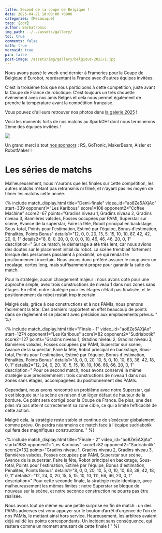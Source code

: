 ```yaml
---
title: Second de la coupe de Belgique !
date: 2025-04-21 18:00:00 +0800  
categories: [Mecanique]  
tags: [cdr]  
author: Barbatronic  
img_path: ../../assets/gallery/
toc: true  
comments: false  
math: true  
mermaid: true  
pin: false
post-image: /assets/img/gallery/belgique-2025/1.jpg
---
```


Nous avons passé le week-end dernier à Frameries pour la Coupe de Belgique d'Eurobot, représentant la France avec d'autres équipes invitées.

C'est la troisième fois que nous participons à cette compétition, juste avant la Coupe de France de robotique. C'est toujours un très chouette événement avec nos amis Belges et cela nous permet également de prendre la température avant la compétition française.

Vous pouvez d'ailleurs retrouver nos photos dans [la galerie 2025](https://leskaribous.fr/galleries/belgique-2025/) !

Voici les moments forts de nos matchs au SparkOH! dont nous terminerons 2ème des équipes invitées !

![](../../assets/img/gallery/belgique-2025/1.jpg)

Un grand merci à tout [nos sponsors](https://leskaribous.fr/sponsors/) :  RS, GoTronic, MakerBeam, Aisler et RobotMaker !

# Les séries de matchs

Malheureusement, nous n'aurons que les finales sur cette compétition, les autres matchs n'étant pas retransmis ni filmé, et n'ayant pas les moyen de filmer les matchs cette année. 

{% include match_display.html 
title="Demi-finale" 
video_id="ao8Ze5AXjAo" 
start=339
opponent1="Les Karibous" 
score1=108
opponent2="Coffee Machine" 
score2=67
points="Gradins niveau 1, Gradins niveau 2, Gradins niveau 3, Bannières valsdes, Fosses occupées par PAMI, Superstar sur scène, Avance de la superstar, Faire la fête, Robot principal en backstage, Sous-total, Points pour l'estimation, Estimé par l'équipe, Bonus d'estimation, Pénalités, Points Bonus"
details1="12, 0, 0, 20, 15, 5, 15, 10, 10, 87, 42, 42, 20, 0, 1"
details2="8, 8, 0, 20, 0, 0, 0, 0, 10, 46, 46, 46, 20, 0, 1"
description="
Sur ce match, le démarrage a été très lent, car nous avions des doutes sur le placement initial du robot. La scène tremblait fortement lorsque des personnes passaient à proximité, ce qui rendait le positionnement incertain. Nous avons donc préféré assurer le coup avec un recalage, certes long, mais suffisamment propre pour garantir la suite du match.

Pour la stratégie, aucun changement majeur : nous avons opté pour une approche simple, avec trois constructions de niveau 1 dans nos zones sans étages. En effet, notre stratégie pour les étages n’était pas finalisée, et le positionnement du robot restait trop incertain.

Malgré cela, grâce à ces constructions et à nos PAMIs, nous prenons facilement la tête. Ces derniers rapportent en effet beaucoup de points dans ce règlement et se placent avec précision aux emplacements prévus.
" 
%}

{% include match_display.html 
title="Finale - 1" 
video_id="ao8Ze5AXjAo" 
start=1274
opponent1="Les Karibous" 
score1=82
opponent2="Sudriabotik"
score2=127
points="Gradins niveau 1, Gradins niveau 2, Gradins niveau 3, Bannières valsdes, Fosses occupées par PAMI, Superstar sur scène, Avance de la superstar, Faire la fête, Robot principal en backstage, Sous-total, Points pour l'estimation, Estimé par l'équipe, Bonus d'estimation, Pénalités, Points Bonus"
details1="8, 0, 0, 20, 10, 5, 0, 10, 10, 63, 38, 42, 18, 0, 1"
details2="12, 24, 0, 20, 10, 5, 15, 10, 10, 106, 66, 66, 20, 0, 1"
description="
Pour ce second match, nous avons conservé la même stratégie que précédemment : trois constructions de niveau 1 dans nos zones sans étages, accompagnées du positionnement des PAMIs.

Cependant, nous avons rencontré un problème avec notre Superstar, qui s’est bloquée sur la scène en raison d’un léger défaut de hauteur de la bordure. Ce point sera corrigé pour la Coupe de France. De plus, une des piles n’a pas atteint correctement sa zone cible, ce qui a limité l’efficacité de cette action.

Malgré cela, la stratégie reste stable et continue de s’exécuter globalement comme prévu. On perdra néanmoins ce match face à l'équipe sudriabotik qui fera des magnifiques constructions.
"
%}

{% include match_display.html 
title="Finale - 2"
video_id="ao8Ze5AXjAo" 
start=1883
opponent1="Les Karibous"
score1=82
opponent2="Sudriabotik"
score2=132
points="Gradins niveau 1, Gradins niveau 2, Gradins niveau 3, Bannières valsdes, Fosses occupées par PAMI, Superstar sur scène, Avance de la superstar, Faire la fête, Robot principal en backstage, Sous-total, Points pour l'estimation, Estimé par l'équipe, Bonus d'estimation, Pénalités, Points Bonus"
details1="8, 0, 0, 20, 10, 5, 0, 10, 10, 63, 38, 42, 18, 0, 1"
details2="12, 24, 0, 20, 15, 5, 15, 10, 10, 111, 66, 66, 20, 0, 1"
description="
Pour cette seconde finale, la stratégie reste identique, avec malheureusement les mêmes limites : notre Superstar se bloque de nouveau sur la scène, et notre seconde construction ne pourra pas être réalisée.

Nous avons tout de même eu une petite surprise en fin de match : un des PAMIs adverses est venu appuyer sur le bouton d’arrêt d’urgence de l’un de nos PAMIs, le mettant ainsi hors service. Heureusement, les arbitres avaient déjà validé les points correspondants. Un incident sans conséquence, qui restera comme un moment amusant de cette finale !
"
%}